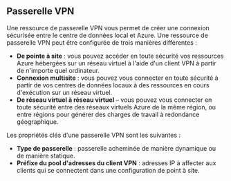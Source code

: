 ## <a name="vpn-gateway"></a>Passerelle VPN
Une ressource de passerelle VPN vous permet de créer une connexion sécurisée entre le centre de données local et Azure. Une ressource de passerelle VPN peut être configurée de trois manières différentes :

* **De pointe à site** : vous pouvez accéder en toute sécurité vos ressources Azure hébergées sur un réseau virtuel à l'aide d'un client VPN à partir de n'importe quel ordinateur. 
* **Connexion multisite** : vous pouvez vous connecter en toute sécurité à partir de vos centres de données locaux à des ressources en cours d'exécution sur un réseau virtuel. 
* **De réseau virtuel à réseau virtuel** – vous pouvez vous connecter en toute sécurité entre des réseaux virtuels Azure de la même région, ou entre régions pour générer des charges de travail à redondance géographique.

Les propriétés clés d'une passerelle VPN sont les suivantes :

* **Type de passerelle** : passerelle acheminée de manière dynamique ou de manière statique. 
* **Préfixe du pool d'adresses du client VPN** : adresses IP à affecter aux clients qui se connectent dans une configuration de point à site.

